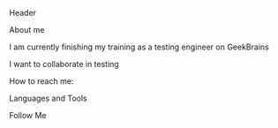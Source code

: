 Header

About me

I am currently finishing my training as a testing engineer on GeekBrains

I want to collaborate in testing

How to reach me:

Languages and Tools

Follow Me
